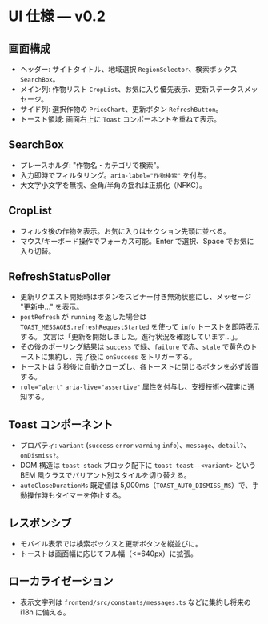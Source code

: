 <!-- markdownlint-configure-file { "MD013": false } -->

# UI 仕様 — v0.2

## 画面構成

- ヘッダー: サイトタイトル、地域選択 `RegionSelector`、検索ボックス `SearchBox`。
- メイン列: 作物リスト `CropList`、お気に入り優先表示、更新ステータスメッセージ。
- サイド列: 選択作物の `PriceChart`、更新ボタン `RefreshButton`。
- トースト領域: 画面右上に `Toast` コンポーネントを重ねて表示。

## SearchBox

- プレースホルダ: "作物名・カテゴリで検索"。
- 入力即時でフィルタリング。`aria-label="作物検索"` を付与。
- 大文字小文字を無視、全角/半角の揺れは正規化（NFKC）。

## CropList

- フィルタ後の作物を表示。お気に入りはセクション先頭に並べる。
- マウス/キーボード操作でフォーカス可能。Enter で選択、Space でお気に入り切替。

## RefreshStatusPoller

- 更新リクエスト開始時はボタンをスピナー付き無効状態にし、メッセージ "更新中..." を表示。
- `postRefresh` が `running` を返した場合は `TOAST_MESSAGES.refreshRequestStarted` を使って `info` トーストを即時表示する。
  文言は「更新を開始しました。進行状況を確認しています…」。
- その後のポーリング結果は `success` で緑、`failure` で赤、`stale` で黄色のトーストに集約し、完了後に `onSuccess` をトリガーする。
- トーストは 5 秒後に自動クローズし、各トーストに閉じるボタンを必ず設置する。
- `role="alert"` `aria-live="assertive"` 属性を付与し、支援技術へ確実に通知する。

## Toast コンポーネント

- プロパティ: `variant` (`success` `error` `warning` `info`)、`message`、`detail?`、`onDismiss?`。
- DOM 構造は `toast-stack` ブロック配下に `toast toast--<variant>` という BEM 風クラスでバリアント別スタイルを切り替える。
- `autoCloseDurationMs` 既定値は 5,000ms（`TOAST_AUTO_DISMISS_MS`）で、手動操作時もタイマーを停止する。

## レスポンシブ

- モバイル表示では検索ボックスと更新ボタンを縦並びに。
- トーストは画面幅に応じてフル幅（<=640px）に拡張。

## ローカライゼーション

- 表示文字列は `frontend/src/constants/messages.ts` などに集約し将来の i18n に備える。
